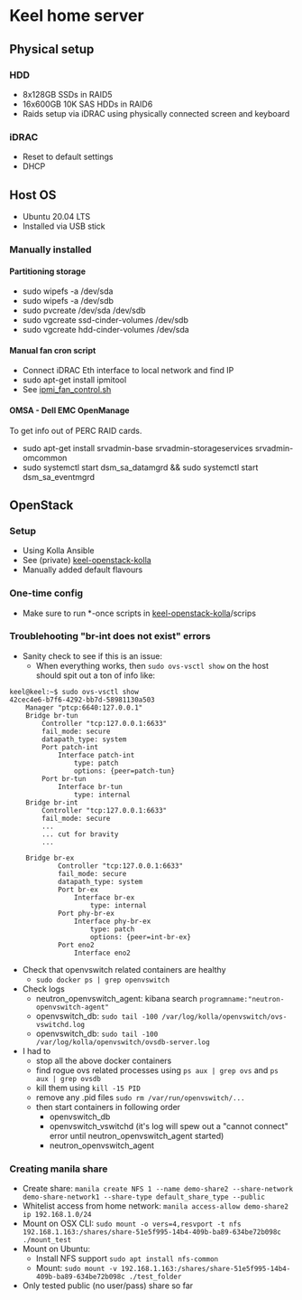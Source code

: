 # Keel home server

## Physical setup

### HDD
* 8x128GB SSDs in RAID5
* 16x600GB 10K SAS HDDs in RAID6
* Raids setup via iDRAC using physically connected screen and keyboard

### iDRAC
* Reset to default settings
* DHCP

## Host OS
* Ubuntu 20.04 LTS
* Installed via USB stick

### Manually installed

#### Partitioning storage
* sudo wipefs -a /dev/sda
* sudo wipefs -a /dev/sdb
* sudo pvcreate /dev/sda /dev/sdb
* sudo vgcreate ssd-cinder-volumes /dev/sdb
* sudo vgcreate hdd-cinder-volumes /dev/sda

#### Manual fan cron script
* Connect iDRAC Eth interface to local network and find IP
* sudo apt-get install ipmitool
* See [ipmi_fan_control.sh](ipmi_fan_control.sh)

#### OMSA - Dell EMC OpenManage
To get info out of PERC RAID cards.

* sudo apt-get install srvadmin-base srvadmin-storageservices srvadmin-omcommon
* sudo systemctl start dsm_sa_datamgrd && sudo systemctl start dsm_sa_eventmgrd

## OpenStack

### Setup
* Using Kolla Ansible
* See (private) [keel-openstack-kolla](https://github.com/niklasnorin/keel-openstack-kolla)
* Manually added default flavours

### One-time config
* Make sure to run *-once scripts in [keel-openstack-kolla](https://github.com/niklasnorin/keel-openstack-kolla)/scrips

### Troublehooting "br-int does not exist" errors
* Sanity check to see if this is an issue:
  * When everything works, then `sudo ovs-vsctl show` on the host should spit out a ton of info like:
```
keel@keel:~$ sudo ovs-vsctl show
42cec4e6-b7f6-4292-bb7d-58981130a503
    Manager "ptcp:6640:127.0.0.1"
    Bridge br-tun
        Controller "tcp:127.0.0.1:6633"
        fail_mode: secure
        datapath_type: system
        Port patch-int
            Interface patch-int
                type: patch
                options: {peer=patch-tun}
        Port br-tun
            Interface br-tun
                type: internal
    Bridge br-int
        Controller "tcp:127.0.0.1:6633"
        fail_mode: secure
        ...
        ... cut for bravity
        ...

    Bridge br-ex
            Controller "tcp:127.0.0.1:6633"
            fail_mode: secure
            datapath_type: system
            Port br-ex
                Interface br-ex
                    type: internal
            Port phy-br-ex
                Interface phy-br-ex
                    type: patch
                    options: {peer=int-br-ex}
            Port eno2
                Interface eno2

```


* Check that openvswitch related containers are healthy
  * `sudo docker ps | grep openvswitch`
* Check logs
  * neutron_openvswitch_agent: kibana search `programname:"neutron-openvswitch-agent"`
  * openvswitch_db: `sudo tail -100 /var/log/kolla/openvswitch/ovs-vswitchd.log`
  * openvswitch_db: `sudo tail -100 /var/log/kolla/openvswitch/ovsdb-server.log`
* I had to 
  * stop all the above docker containers
  * find rogue ovs related processes using `ps aux | grep ovs` and `ps aux | grep ovsdb`
  * kill them using `kill -15 PID`
  * remove any .pid files `sudo rm /var/run/openvswitch/...`
  * then start containers in following order
    * openvswitch_db
    * openvswitch_vswitchd (it's log will spew out a "cannot connect" error until neutron_openvswitch_agent started)
    * neutron_openvswitch_agent

### Creating manila share
* Create share: `manila create NFS 1 --name demo-share2 --share-network demo-share-network1 --share-type default_share_type --public`
* Whitelist access from home network: `manila access-allow demo-share2 ip 192.168.1.0/24`
* Mount on OSX CLI: `sudo mount -o vers=4,resvport -t nfs 192.168.1.163:/shares/share-51e5f995-14b4-409b-ba89-634be72b098c ./mount_test`
* Mount on Ubuntu:
  * Install NFS support `sudo apt install nfs-common`
  * Mount: `sudo mount -v 192.168.1.163:/shares/share-51e5f995-14b4-409b-ba89-634be72b098c ./test_folder`  
* Only tested public (no user/pass) share so far 
